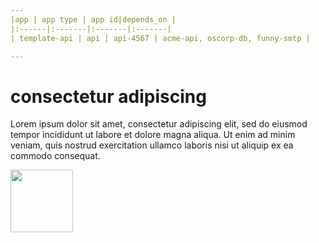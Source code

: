 ```yaml
---
|app | app type | app id|depends_on |
|:------|:-------|:-------|:-------|
| template-api | api | api-4567 | acme-api, oscorp-db, funny-smtp |

---
```


# consectetur adipiscing

Lorem ipsum dolor sit amet, consectetur adipiscing elit, sed do eiusmod tempor incididunt ut labore et dolore magna aliqua. Ut enim ad minim veniam, quis nostrud exercitation ullamco laboris nisi ut aliquip ex ea commodo consequat.

<img src="https://i.ibb.co/rt0Hf3q/video.png" width="100">

